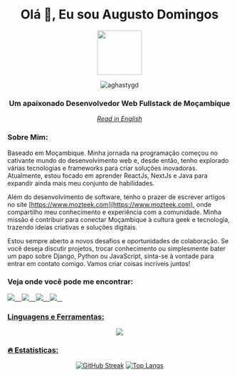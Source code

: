 <div id="header" align="center">
    <h1 align="center">Olá 👋, Eu sou Augusto Domingos</h1>
    <img src="https://media.giphy.com/media/M9gbBd9nbDrOTu1Mqx/giphy.gif" width="100"/>
    <p align="center"> <img src="https://komarev.com/ghpvc/?username=aghastygd&label=Visualizações%20do%20Perfil&color=0e75b6&style=flat" alt="aghastygd" /> </p>
    <h3 align="center">Um apaixonado Desenvolvedor Web Fullstack de Moçambique</h3>
    <a href="README.md" align="center"><em>Read in English</em></a>
</div>


<h3 align="left">Sobre Mim:</h3>
<p align="left">
Baseado em Moçambique. Minha jornada na programação começou no cativante mundo do desenvolvimento web e, desde então, tenho explorado várias tecnologias e frameworks para criar soluções inovadoras. Atualmente, estou focado em aprender ReactJs, NextJs e Java para expandir ainda mais meu conjunto de habilidades.

Além do desenvolvimento de software, tenho o prazer de escrever artigos no site [https://www.mozteek.com](https://www.mozteek.com), onde compartilho meu conhecimento e experiência com a comunidade. Minha missão é contribuir para conectar Moçambique à cultura geek e tecnologia, trazendo ideias criativas e soluções digitais.

Estou sempre aberto a novos desafios e oportunidades de colaboração. Se você deseja discutir projetos, trocar conhecimento ou simplesmente bater um papo sobre Django, Python ou JavaScript, sinta-se à vontade para entrar em contato comigo. Vamos criar coisas incríveis juntos!

</p>

<h3 align="left">Veja onde você pode me encontrar:</h3>
<p align="left">
<a href="https://www.linkedin.com/in/augusto-domingos-31801519a" target="_blank" rel="noreferrer"><img src="https://img.shields.io/badge/linkedin-%230077B5.svg?style=for-the-badge&logo=linkedin&logoColor=white"> &nbsp;&nbsp;
<a href="https://www.instagram.com/aghasty_gd/" target="_blank" rel="noreferrer"><img src="https://img.shields.io/badge/Instagram-%23E4405F.svg?style=for-the-badge&logo=Instagram&logoColor=white"> &nbsp;&nbsp;
<a href="https://web.facebook.com/augusto.domingos.549/" target="_blank" rel="noreferrer"><img src="https://img.shields.io/badge/Facebook-%231877F2.svg?style=for-the-badge&logo=Facebook&logoColor=white"> &nbsp;&nbsp;
<a href="https://www.youtube.com/@aghastygdproductions/" target="_blank" rel="noreferrer"><img src="https://img.shields.io/badge/YouTube-%23FF0000.svg?style=for-the-badge&logo=YouTube&logoColor=white"> &nbsp;&nbsp;
</p>

<h3 align="left">Linguagens e Ferramentas:</h3>
<div align="center"> 
    <img src="https://skillicons.dev/icons?i=py,django,js,html,css,tailwind,sass,react,bootstrap,nodejs,figma,ps,git,vercel,nextjs">
</div>

### :fire: Estatísticas:
<div align="center">
    
[![GitHub Streak](http://github-readme-streak-stats.herokuapp.com?user=aghastygd&theme=aura-dark&locale=pt-br)](https://git.io/streak-stats)
[![Top Langs](https://github-readme-stats.vercel.app/api/top-langs/?username=aghastygd&layout=compact&theme=aura_dark&locale=pt-br)](https://github.com/anuraghazra/github-readme-stats)
</div>
